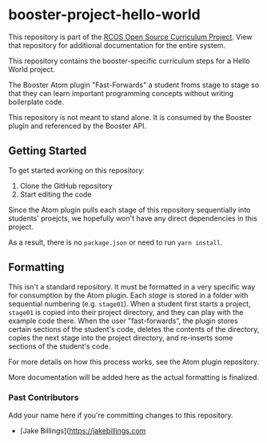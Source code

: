 # booster-project-hello-world

This repository is part of the [RCOS Open Source Curriculum Project](https://github.com/codingandcommunity/rcos-open-source-curriculum-project). View that repository for additional documentation for the entire system.

This repository contains the booster-specific curriculum steps for a Hello World project.

The Booster Atom plugin "Fast-Forwards" a student froms stage to stage so that they can learn important programming concepts without writing boilerplate code.

This repository is not meant to stand alone. It is consumed by the Booster plugin and referenced by the Booster API.

## Getting Started

To get started working on this repository:

1. Clone the GitHub repository
1. Start editing the code

Since the Atom plugin pulls each stage of this repository sequentially into students' proejcts, we hopefully won't have any direct dependencies in this project.

As a result, there is no `package.json` or need to run `yarn install`.

## Formatting

This isn't a standard repository. It must be formatted in a very specific way for consumption by the Atom plugin. Each *stage* is stored in a folder with sequential numbering (e.g. `stage01`). When a student first starts a project, `stage01` is copied into their project directory, and they can play with the example code there. When the user "fast-forwards", the plugin stores certain sections of the student's code, deletes the contents of the directory, copies the next stage into the project directory, and re-inserts some sections of the student's code.

For more details on how this process works, see the Atom plugin repository.

More documentation will be added here as the actual formatting is finalized.

### Past Contributors ###

Add your name here if you're committing changes to this repository.

- [Jake Billings](https://jakebillings.com